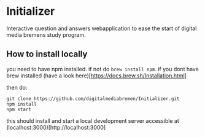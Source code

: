 # Initializer
Interactive question and answers webapplication to ease the start of digital media bremens study program.

## How to install locally

you need to have npm installed. if not do `brew install npm`. if you dont have brew installed (have a look here)[https://docs.brew.sh/Installation.html]

then do:
```
git clone https://github.com/digitalmediabremen/Initializer.git
npm install
npm start
```

this should install and start a local development server accessible at (localhost:3000)[http://localhost:3000]
